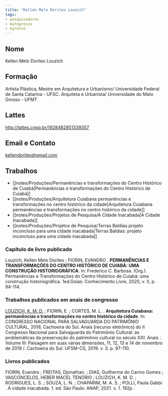 ```yaml
---
title: "Kellen Melo Dorileo Louzich"
tags: 
- pesquisadores
- matogrosso
- egresso
---
```


## Nome
Kellen Melo Dorileo Louzich

## Formação
Artista Plástica, Mestre em Arquitetura e Urbanismo/ Universidade Federal de Santa Catarina - UFSC. Arquiteta e Urbanista/ Universidade do Mato Grosso - UFMT

## Lattes
http://lattes.cnpq.br/1928482851339357

## Email e Contato
[kellendorileo@gmail.com](mailto:kellendorileo@gmail.com)

## Trabalhos
- [[notes/Produções/Permanências e transformações do Centro Histórico de Cuiabá|Permanências e transformações do Centro Histórico de Cuiabá]]
- [[notes/Produções/Arquitetura Cuiabana permanências e transformações no centro histórico da cidade|Arquitetura Cuiabana permanências e transformações no centro histórico da cidade]]
- [[notes/Produções/Projetos de Pesquisa/A Cidade Inacabada|A Cidade Inacabada]]
- [[notes/Produções/Projetos de Pesquisa/Terras Baldias projeto inconcluso para uma cidade inacabada|Terras Baldias: projeto inconcluso para uma cidade inacabada]]

### Capítulo de livro publicado

Louzich, Kellen Melo Dorileo ; FIORIN, EVANDRO . **PERMANÊNCIAS E TRANSFORMAÇÕES DO CENTRO HISTÓRICO DE CUIABÁ: UMA CONSTRUÇÃO HISTORIOGRÁFICA**. In: Frederico C. Barbosa. (Org.). Permanências e Transformações do Centro Histórico de Cuiabá: uma construção historiográfica. 1ed.Goias: Conhecimento Livre, 2020, v. II, p. 94-114.

 
### Trabalhos publicados em anais de congresso

[LOUZICH, K. M. D.](http://lattes.cnpq.br/1928482851339357) ; FIORIN, E. ; CORTES, M. L. . **Arquitetura Cuiabana: permanências e transformações no centro histórico da cidade**. In: CONGRESSO NACIONAL PARA SALVAGUARDA DO PATRIMÔNIO CULTURAL, 2019, Cachoeira do Sul. Anais [recurso eletrônico] do II Congresso Nacional para Salvaguarda do Patrimônio Cultural: as problemáticas da preservação do patrimônio cultural no século XXI: Anais : Volume III: Paisagem em suas várias dimensões, 11, 12, 13 e 14 de novembro de 2019 /. Cachoeira do Sul: UFSM-CS, 2019. v. 3. p. 97-110.

### Livros publicados

FIORIN, Evandro ; FREITAS, Djonathan. ; DIAS, Guilherme do Carmo Gomes ; VASCONCELOS, HEBER MACEL TENÓRIO ; LOUZICH, K. M. D. ; RODRIGUES, L. S. ; SOUZA, L. N. ; CHAPARIM, M. A. S. ; POLLI, Paula Gabbi . A cidade inacabada. 1. ed. São Paulo: ANAP, 2021. v. 1. 192p .

